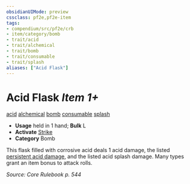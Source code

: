 ```yaml
---
obsidianUIMode: preview
cssclass: pf2e,pf2e-item
tags:
- compendium/src/pf2e/crb
- item/category/bomb
- trait/acid
- trait/alchemical
- trait/bomb
- trait/consumable
- trait/splash
aliases: ["Acid Flask"]
---
```

# Acid Flask *Item 1+*  
[acid](rules/traits/acid.md "Acid Energy & Element Trait")  [alchemical](rules/traits/alchemical.md "Alchemical Item Trait")  [bomb](rules/traits/bomb.md "Bomb Item Trait")  [consumable](rules/traits/consumable.md "Consumable Item Trait")  [splash](rules/traits/splash.md "Splash Weapon Trait")  

- **Usage** held in 1 hand; **Bulk** L
- **Activate** [Strike](rules/actions/strike.md)
- **Category** Bomb

This flask filled with corrosive acid deals 1 acid damage, the listed [persistent acid damage](rules/conditions.md#Persistent%20Damage), and the listed acid splash damage. Many types grant an item bonus to attack rolls.

*Source: Core Rulebook p. 544*